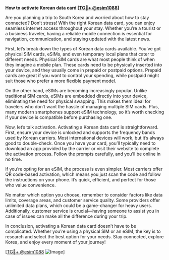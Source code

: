 **How to activate Korean data card [[TG💪+ @esim1088](https://t.me/s/esim1088)]**

Are you planning a trip to South Korea and worried about how to stay connected? Don’t stress! With the right Korean data card, you can enjoy seamless internet access throughout your stay. Whether you’re a tourist or a business traveler, having a reliable mobile connection is essential for navigation, communication, and staying updated with the latest news.

First, let’s break down the types of Korean data cards available. You’ve got physical SIM cards, eSIMs, and even temporary local plans that cater to different needs. Physical SIM cards are what most people think of when they imagine a mobile plan. These cards need to be physically inserted into your device, and they usually come in prepaid or postpaid options. Prepaid cards are great if you want to control your spending, while postpaid might suit those who prefer a more flexible payment model.

On the other hand, eSIMs are becoming increasingly popular. Unlike traditional SIM cards, eSIMs are embedded directly into your device, eliminating the need for physical swapping. This makes them ideal for travelers who don’t want the hassle of managing multiple SIM cards. Plus, many modern smartphones support eSIM technology, so it’s worth checking if your device is compatible before purchasing one.

Now, let’s talk activation. Activating a Korean data card is straightforward. First, ensure your device is unlocked and supports the frequency bands used by Korean carriers. Most international devices will work, but it’s always good to double-check. Once you have your card, you’ll typically need to download an app provided by the carrier or visit their website to complete the activation process. Follow the prompts carefully, and you’ll be online in no time.

If you’re opting for an eSIM, the process is even simpler. Most carriers offer QR code-based activation, which means you just scan the code and follow the instructions on your phone. It’s quick, efficient, and perfect for those who value convenience.

No matter which option you choose, remember to consider factors like data limits, coverage areas, and customer service quality. Some providers offer unlimited data plans, which could be a game-changer for heavy users. Additionally, customer service is crucial—having someone to assist you in case of issues can make all the difference during your trip.

In conclusion, activating a Korean data card doesn’t have to be complicated. Whether you’re using a physical SIM or an eSIM, the key is to research and select the best option for your needs. Stay connected, explore Korea, and enjoy every moment of your journey!

[[TG💪+ @esim1088](https://t.me/s/esim1088) ![Image](https://i.postimg.cc/Y0z9fWf4/image.png)]